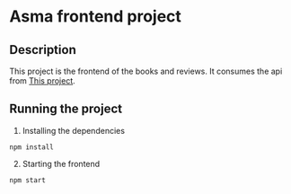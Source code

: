 # Asma frontend project

## Description

This project is the frontend of the books and reviews.
It consumes the api from [This project](https://github.com/Asmasa1588/phase-3-sinatra-react-project/tree/feature/backend).

## Running the project

1. Installing the dependencies

```
npm install
```

2. Starting the frontend

```
npm start
```
